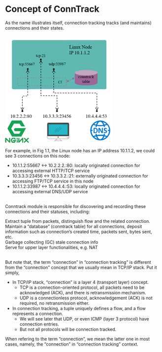 # Concept of ConnTrack

As the name illustrates itself, connection tracking tracks (and maintains) connections and their states.
<br></br>

<img src="img/connections.png" width="350" >

For example, in Fig 1.1, the Linux node has an IP address 10.1.1.2, we could see 3 connections on this node:

- 10.1.1.2:55667 <-> 10.2.2.2.:80: locally originated connection for accessing external HTTP/TCP service <br>
- 10.3.3.3:23456 <-> 10.3.3.2.:21: externally originated connection for accessing FTP/TCP service in this node <br>
- 10.1.1.2:33987 <-> 10.4.4.4.:53: locally originated connection for accessing external DNS/UDP service <br><br>

Conntrack module is responsible for discovering and recording these connections and their statuses, including:

Extract tuple from packets, distinguish flow and the related connection. <br>
Maintain a “database” (conntrack table) for all connections, deposit information such as connection’s created time, packets sent, bytes sent, etc. <br>
Garbage collecting (GC) stale connection info <br>
Serve for upper layer functionalities, e.g. NAT <br><br>

But note that, the term “connection” in “connection tracking” is different from the “connection” concept that we usually mean in TCP/IP stack. Put it simply, <br>

- In TCP/IP stack, “connection” is a layer 4 (transport layer) concept. <br>
  - TCP is a connection-oriented protocol, all packets need to be acknowledged (ACK), and there is retransmission mechanism.
  - UDP is a connectionless protocol, acknowledgement (ACK) is not required, no retransmission either.
- In connection tracking, a tuple uniquely defines a flow, and a flow represents a connection.
  - We will see later that UDP, or even ICMP (layer 3 protocol) have connection entries.
  - But not all protocols will be connection tracked.<br>

When refering to the term “connection”, we mean the latter one in most cases, namely, the “connection” in “connection tracking” context.
